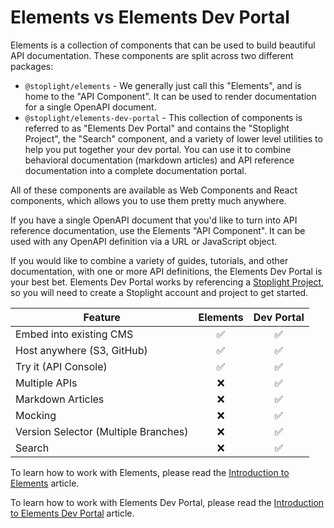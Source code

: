 # Elements vs Elements Dev Portal

Elements is a collection of components that can be used to build beautiful API documentation. These components are split
across two different packages:

- `@stoplight/elements` - We generally just call this "Elements", and is home to the "API Component". It can be used to
  render documentation for a single OpenAPI document.
- `@stoplight/elements-dev-portal` - This collection of components is referred to as "Elements Dev Portal" and contains
  the "Stoplight Project", the "Search" component, and a variety of lower level utilities to help you put together your
  dev portal. You can use it to combine behavioral documentation (markdown articles) and API reference documentation
  into a complete documentation portal.

All of these components are available as Web Components and React components, which allows you to use them pretty much
anywhere.

If you have a single OpenAPI document that you'd like to turn into API reference documentation, use the Elements "API
Component". It can be used with any OpenAPI definition via a URL or JavaScript object.

If you would like to combine a variety of guides, tutorials, and other documentation, with one or more API definitions,
the Elements Dev Portal is your best bet. Elements Dev Portal works by referencing a
[Stoplight Project](https://meta.stoplight.io/docs/platform/ZG9jOjE4ODEyMw-add-projects), so you will need to create a
Stoplight account and project to get started.

| Feature                              | Elements | Dev Portal |
| ------------------------------------ | :------: | :--------: |
| Embed into existing CMS              | &#9989;  |  &#9989;   |
| Host anywhere (S3, GitHub)           | &#9989;  |  &#9989;   |
| Try it (API Console)                 | &#9989;  |  &#9989;   |
| Multiple APIs                        | &#10060; |  &#9989;   |
| Markdown Articles                    | &#10060; |  &#9989;   |
| Mocking                              | &#10060; |  &#9989;   |
| Version Selector (Multiple Branches) | &#10060; |  &#9989;   |
| Search                               | &#10060; |  &#9989;   |

To learn how to work with Elements, please read the [Introduction to Elements](getting-started/elements/introduction.md)
article.

To learn how to work with Elements Dev Portal, please read the
[Introduction to Elements Dev Portal](getting-started/dev-portal/introduction.md) article.
